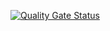 [![Quality Gate Status](https://sonarcloud.io/api/project_badges/measure?project=ShitalSapkota_palindromeCheck_shital&metric=alert_status)](https://sonarcloud.io/summary/new_code?id=ShitalSapkota_palindromeCheck_shital)